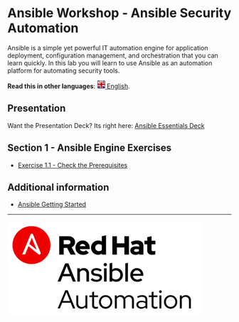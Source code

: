 # Ansible Workshop - Ansible Security Automation

Ansible is a simple yet powerful IT automation engine for application deployment, configuration management, and orchestration that you can learn quickly. In this lab you will learn to use Ansible as an automation platform for automating security tools.

**Read this in other languages**: [![uk](../../images/uk.png) English](README.md).

## Presentation
Want the Presentation Deck?  Its right here:
[Ansible Essentials Deck](../../decks/ansible-essentials.html)

## Section 1 - Ansible Engine Exercises

 - [Exercise 1.1 - Check the Prerequisites](1.1-setup)

## Additional information
 - [Ansible Getting Started](http://docs.ansible.com/ansible/latest/intro_getting_started.html)

---
![Red Hat Ansible Automation](../../images/rh-ansible-automation.png)

